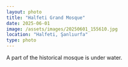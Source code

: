 ```yaml
---
layout: photo
title: "Halfeti Grand Mosque"
date: 2025-06-01
image: /assets/images/20250601_155610.jpg
location: "Halfeti, Şanlıurfa"
type: photo
---
```

A part of the historical mosque is under water.
